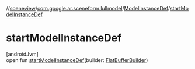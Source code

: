//[sceneview](../../../index.md)/[com.google.ar.sceneform.lullmodel](../index.md)/[ModelInstanceDef](index.md)/[startModelInstanceDef](start-model-instance-def.md)

# startModelInstanceDef

[androidJvm]\
open fun [startModelInstanceDef](start-model-instance-def.md)(builder: [FlatBufferBuilder](../../com.google.flatbuffers/-flat-buffer-builder/index.md))
